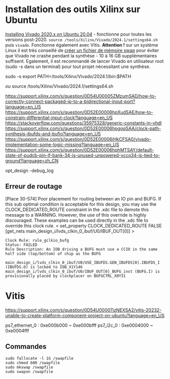 # Installation des outils Xilinx sur Ubuntu

[Installing Vivado 2020.x on Ubuntu 20.04](https://danielmangum.com/posts/vivado-2020-x-ubuntu-20-04/) - fonctionne pour toutes les versions post-2020.
`source /tools/Xilinx/Vivado/2024.1/settings64.sh` puis `vivado`. Fonctionne également avec Vitis.
**Attention !** sur un système Linux il est très conseillé de [créer un fichier de mémoire swap](https://linuxize.com/post/create-a-linux-swap-file/) pour éviter que Vivado ne crashe pendant la synthèse - 10 à 16 GB supplémentaires suffisent.
Egalement, il est recommandé de lancer Vivado en utilisateur root (sudo -s dans un terminal) pour tout projet nécessitant une synthèse.

sudo -s
export PATH=/tools/Xilinx/Vivado/2024.1/bin:$PATH

*ou*
source /tools/Xilinx/Vivado/2024.1/settings64.sh

https://support.xilinx.com/s/question/0D54U00005ZMzumSAD/how-to-correctly-connect-packaged-ip-to-a-bidirectional-inout-port?language=en_US
https://support.xilinx.com/s/question/0D52E00006hpXudSAE/how-to-constrain-differential-input-clock?language=en_US
https://stackoverflow.com/questions/35975328/generic-constants-in-vhdl
https://support.xilinx.com/s/question/0D52E00006hpgoqSAA/clock-path-synthesis-ibufds-and-bufio?language=en_US
https://support.xilinx.com/s/question/0D52E00006iHkCFSA0/vivado-implementation-some-logic-missing?language=en_US
https://support.xilinx.com/s/question/0D52E00006hphMTSAY/default-state-of-pudcb-pin-if-bank-34-is-unused-unpowered-vcco34-is-tied-to-ground?language=zh_CN

opt_design -debug_log

## Erreur de routage

\[Place 30-574\] Poor placement for routing between an IO pin and BUFG. If this sub optimal condition is acceptable for this design, you may use the CLOCK_DEDICATED_ROUTE constraint in the .xdc file to demote this message to a WARNING. However, the use of this override is highly discouraged. These examples can be used directly in the .xdc file to override this clock rule.
	< set_property CLOCK_DEDICATED_ROUTE FALSE [get_nets main_design_i/lvds_clkin_0_ibuf/U0/IBUF_OUT[0]] >

	Clock Rule: rule_gclkio_bufg
	Status: FAILED
	Rule Description: An IOB driving a BUFG must use a CCIO in the same half side (top/bottom) of chip as the BUFG

	main_design_i/lvds_clkin_0_ibuf/U0/USE_IBUFDS.GEN_IBUFDS[0].IBUFDS_I (IBUFDS.O) is locked to IOB_X1Y146
	main_design_i/lvds_clkin_0_ibuf/U0/IBUF_OUT[0]_BUFG_inst (BUFG.I) is provisionally placed by clockplacer on BUFGCTRL_X0Y31

# Vitis

https://support.xilinx.com/s/question/0D54U00007jzNEXSA2/vitis-20232-unable-to-create-platform-component-project-on-ubuntu?language=en_US

ps7_ethernet_0 : 0xe000b000 ~ 0xe000bfff
ps7_i2c_0 : 0xe0004000 ~ 0xe0004fff

## Commandes

```
sudo fallocate -l 1G /swapfile
sudo chmod 600 /swapfile
sudo mkswap /swapfile
sudo swapon /swapfile

```


